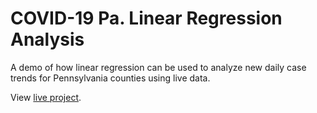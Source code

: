 # COVID-19 Pa. Linear Regression Analysis
A demo of how linear regression can be used to analyze new daily case trends for Pennsylvania counties using live data.

View [live project](https://j4z7r.csb.app/).
